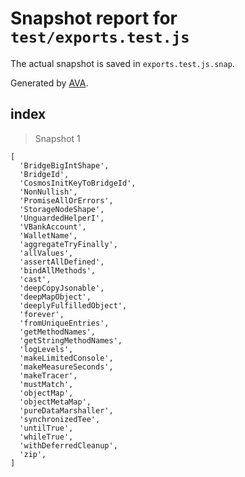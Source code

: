 # Snapshot report for `test/exports.test.js`

The actual snapshot is saved in `exports.test.js.snap`.

Generated by [AVA](https://avajs.dev).

## index

> Snapshot 1

    [
      'BridgeBigIntShape',
      'BridgeId',
      'CosmosInitKeyToBridgeId',
      'NonNullish',
      'PromiseAllOrErrors',
      'StorageNodeShape',
      'UnguardedHelperI',
      'VBankAccount',
      'WalletName',
      'aggregateTryFinally',
      'allValues',
      'assertAllDefined',
      'bindAllMethods',
      'cast',
      'deepCopyJsonable',
      'deepMapObject',
      'deeplyFulfilledObject',
      'forever',
      'fromUniqueEntries',
      'getMethodNames',
      'getStringMethodNames',
      'logLevels',
      'makeLimitedConsole',
      'makeMeasureSeconds',
      'makeTracer',
      'mustMatch',
      'objectMap',
      'objectMetaMap',
      'pureDataMarshaller',
      'synchronizedTee',
      'untilTrue',
      'whileTrue',
      'withDeferredCleanup',
      'zip',
    ]
